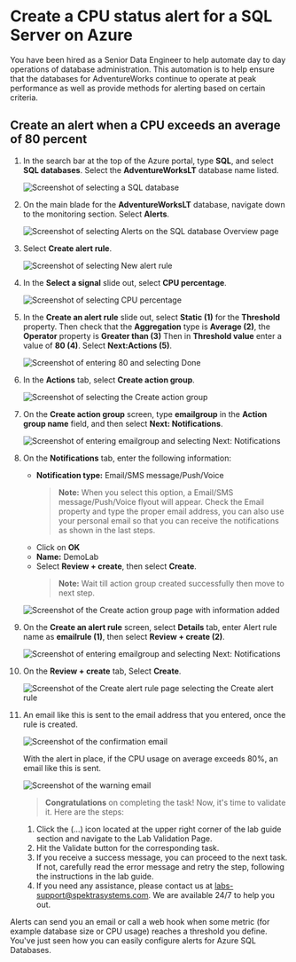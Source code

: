 # Create a CPU status alert for a SQL Server on Azure

You have been hired as a Senior Data Engineer to help automate day to day operations of database administration. This automation is to help ensure that the databases for AdventureWorks continue to operate at peak performance as well as provide methods for alerting based on certain criteria.

## Create an alert when a CPU exceeds an average of 80 percent

1. In the search bar at the top of the Azure portal, type **SQL**, and select **SQL databases**. Select the **AdventureWorksLT** database name listed.

   ![Screenshot of selecting a SQL database](../images/dp300-lab12-img1.png)

2. On the main blade for the **AdventureWorksLT** database, navigate down to the monitoring section. Select **Alerts**.

   ![Screenshot of selecting Alerts on the SQL database Overview page](../images/dp300-lab12-img02.png)

3. Select **Create alert rule**.

   ![Screenshot of selecting New alert rule](../images/dp300-lab12-img3.png)

4. In the **Select a signal** slide out, select **CPU percentage**.

   ![Screenshot of selecting CPU percentage](../images/dp300-lab12-img4.png)

5. In the **Create an alert rule** slide out, select **Static (1)** for the **Threshold** property. Then check that the **Aggregation** type is **Average (2)**, the **Operator** property is **Greater than (3)** Then in **Threshold value** enter a value of **80 (4)**. Select **Next:Actions (5)**.

    ![Screenshot of entering 80 and selecting Done](../images/lab12-dp-300-001.png)

6. In the **Actions** tab, select **Create action group**.

    ![Screenshot of selecting the Create action group](../images/dp300-lab12-img7.png)

7. On the **Create action group** screen, type **emailgroup** in the **Action group name** field, and then select **Next: Notifications**.

    ![Screenshot of entering emailgroup and selecting Next: Notifications](../images/dp-300-lab12-02.png)

8. On the **Notifications** tab, enter the following information:

    - **Notification type:** Email/SMS message/Push/Voice
       > **Note:** When you select this option, a Email/SMS message/Push/Voice flyout will appear. Check the Email property and type the proper email address, you can also use your personal email so that you can receive the notifications as shown in the last steps.
     - Click on **OK**
    - **Name:** DemoLab 
    - Select **Review + create**, then select **Create**.
        >**Note:** Wait till action group created successfully then move to next step.

    ![Screenshot of the Create action group page with information added](../images/dp300-lab12-img9.png)
    
9. On the **Create an alert rule** screen, select **Details** tab, enter Alert rule name as **emailrule (1)**, then select **Review + create (2)**.
    
    ![Screenshot of entering emailgroup and selecting Next: Notifications](../images/lab12-dp-300-0015-step.png)

10. On the **Review + create** tab, Select **Create**.

    ![Screenshot of the Create alert rule page selecting the Create alert rule](../images/lab12-dp-300-02.png)
    
11. An email like this is sent to the email address that you entered, once the rule is created.

    ![Screenshot of the confirmation email](../images/dp300-lab12-img11.png)

    With the alert in place, if the CPU usage on average exceeds 80%, an email like this is sent.

    ![Screenshot of the warning email](../images/dp300-lab12-img13.png)
    
    > **Congratulations** on completing the task! Now, it's time to validate it. Here are the steps:
    1. Click the (...) icon located at the upper right corner of the lab guide section and navigate to the Lab Validation Page.
    2. Hit the Validate button for the corresponding task.
    3. If you receive a success message, you can proceed to the next task. If not, carefully read the error message and retry the step, following the instructions in the lab guide.
    4. If you need any assistance, please contact us at labs-support@spektrasystems.com. We are available 24/7 to help you out.

Alerts can send you an email or call a web hook when some metric (for example database size or CPU usage) reaches a threshold you define. You've just seen how you can easily configure alerts for Azure SQL Databases.
